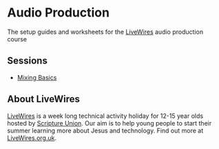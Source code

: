 # Audio Production

The setup guides and worksheets for the [LiveWires](https://livewires.org.uk) audio production course


## Sessions

- [Mixing Basics](worksheets/00-intro-to-mixing.md)


## About LiveWires

[LiveWires](https://livewires.org.uk) is a week long technical activity holiday for 12-15 year olds hosted by [Scripture Union](https://scriptureunion.org.uk). Our aim is to help young people to start their summer learning more about Jesus and technology. Find out more at [LiveWires.org.uk](livewires.org.uk).
